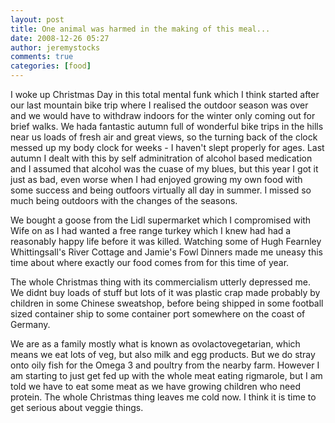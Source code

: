 ```yaml
---
layout: post
title: One animal was harmed in the making of this meal...
date: 2008-12-26 05:27
author: jeremystocks
comments: true
categories: [food]
---
```

<p>I woke up Christmas Day in this total mental funk which I think started after our last mountain bike trip where I realised the outdoor season was over and we would have to withdraw indoors for the winter only coming out for brief walks. We hada fantastic autumn full of wonderful bike trips in the hills near us loads of fresh air and great views, so the turning back of the clock messed up my body clock for weeks - I haven't slept properly for ages. Last autumn I dealt with this by self adminitration of alcohol based medication and I assumed that alcohol was the cuase of my blues, but this year I got it just as bad, even worse when I had enjoyed growing my own food with some success and being outfoors virtually all day in summer. I missed so much being outdoors with the changes of the seasons.</p><p>We bought a goose from the Lidl supermarket which I compromised with Wife on as I had wanted a free range turkey which I knew had had a reasonably happy life before it was killed. Watching some of Hugh Fearnley Whittingsall's River Cottage and Jamie's Fowl Dinners made me uneasy this time about where exactly our food comes from for this time of year.  </p><p>The whole Christmas thing with its commercialism utterly depressed me. We didnt buy loads of stuff but lots of it was plastic crap made probably by children in some Chinese sweatshop, before being shipped in some football sized container ship to some container port somewhere on the coast of Germany. </p><p>We are as a family mostly what is known as ovolactovegetarian, which means we eat lots of veg, but also milk and egg products. But we do stray onto oily fish for the Omega 3 and poultry from the nearby farm. However I am starting to just get fed up with the whole meat eating rigmarole, but I am told we have to eat some meat as we have growing children who need protein. The whole Christmas thing leaves me cold now. I think it is time to get serious about veggie things.</p>
